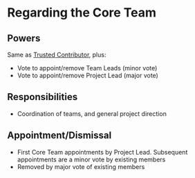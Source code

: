 # Regarding the Core Team

## Powers

Same as [Trusted Contributor](TRUSTED_CONTRIBUTOR.md), plus:
* Vote to appoint/remove Team Leads (minor vote)
* Vote to appoint/remove Project Lead (major vote)

## Responsibilities

* Coordination of teams, and general project direction

## Appointment/Dismissal

* First Core Team appointments by Project Lead. Subsequent appointments are a minor vote by existing members
* Removed by major vote of existing members
